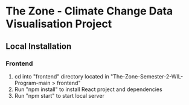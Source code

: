 # The Zone - Climate Change Data Visualisation Project

## Local Installation
### Frontend
1. cd into "frontend" directory located in "The-Zone-Semester-2-WIL-Program-main > frontend"
2. Run "npm install" to install React project and dependencies
3. Run "npm start" to start local server
